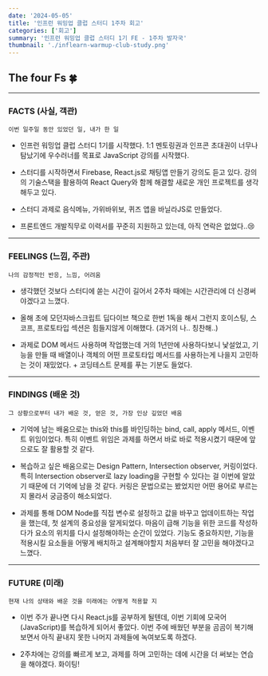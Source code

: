 ```yaml
---
date: '2024-05-05'
title: '인프런 워밍업 클럽 스터디 1주차 회고'
categories: ['회고']
summary: '인프런 워밍업 클럽 스터디 1기 FE - 1주차 발자국'
thumbnail: './inflearn-warmup-club-study.png'
---
```


## The four Fs 🍀

---

### FACTS (사실, 객관)

`이번 일주일 동안 있었던 일, 내가 한 일`

- 인프런 워밍업 클럽 스터디 1기를 시작했다. 1:1 멘토링권과 인프콘 초대권이 너무나 탐났기에 우수러너를 목표로 JavaScript 강의를 시작했다.

- 스터디를 시작하면서 Firebase, React.js로 채팅앱 만들기 강의도 듣고 있다. 강의의 기술스택을 활용하여 React Query와 함께 해결할 새로운 개인 프로젝트를 생각해두고 있다.

- 스터디 과제로 음식메뉴, 가위바위보, 퀴즈 앱을 바닐라JS로 만들었다.

- 프론트엔드 개발직무로 이력서를 꾸준히 지원하고 있는데, 아직 연락은 없었다..😢

---

### FEELINGS (느낌, 주관)

`나의 감정적인 반응, 느낌, 어려움`

- 생각했던 것보다 스터디에 쏟는 시간이 길어서 2주차 때에는 시간관리에 더 신경써야겠다고 느꼈다.

- 올해 초에 모던자바스크립트 딥다이브 책으로 한번 1독을 해서 그런지 호이스팅, 스코프, 프로토타입 섹션은 힘들지않게 이해했다. (과거의 나.. 칭찬해..)

- 과제로 DOM 메서드 사용하며 작업했는데 거의 1년만에 사용하다보니 낯설었고, 기능을 만들 때 배열이나 객체의 어떤 프로토타입 메서드를 사용하는게 나을지 고민하는 것이 재밌었다. + 코딩테스트 문제를 푸는 기분도 들었다.

---

### FINDINGS (배운 것)

`그 상황으로부터 내가 배운 것, 얻은 것, 가장 인상 깊었던 배움`

- 기억에 남는 배움으로는 this와 this를 바인딩하는 bind, call, apply 메서드, 이벤트 위임이었다.
  특히 이벤트 위임은 과제를 하면서 바로 바로 적용시켰기 때문에 앞으로도 잘 활용할 것 같다.

- 복습하고 싶은 배움으로는 Design Pattern, Intersection observer, 커링이었다. 특히 Intersection observer로 lazy loading을 구현할 수 있다는 걸 이번에 알았기 때문에 더 기억에 남을 것 같다. 커링은 문법으로는 봤었지만 어떤 용어로 부르는지 몰라서 궁금증이 해소되었다.

- 과제를 통해 DOM Node를 직접 변수로 설정하고 값을 바꾸고 업데이트하는 작업을 했는데, 첫 설계의 중요성을 알게되었다. 마음이 급해 기능을 위한 코드를 작성하다가 요소의 위치를 다시 설정해야하는 순간이 있었다. 기능도 중요하지만, 기능을 적용시킬 요소들을 어떻게 배치하고 설계해야할지 처음부터 잘 고민을 해야겠다고 느꼈다.

---

### FUTURE (미래)

`현재 나의 상태와 배운 것을 미래에는 어떻게 적용할 지`

- 이번 주가 끝나면 다시 React.js를 공부하게 될텐데, 이번 기회에 모국어(JavaScript)를 복습하게 되어서 좋았다. 이번 주에 배웠던 부분을 곰곰이 복기해보면서 아직 끝내지 못한 나머지 과제들에 녹여보도록 하겠다.

- 2주차에는 강의를 빠르게 보고, 과제를 하며 고민하는 데에 시간을 더 써보는 연습을 해야겠다. 화이팅!
